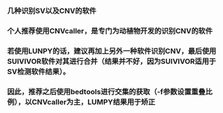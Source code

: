 ### 几种识别SV以及CNV的软件
### 个人推荐使用CNVcaller，是专门为动植物开发的识别CNV的软件
### 若使用LUNPY的话，建议再加上另外一种软件识别CNV，最后使用SUIVIVOR软件对其进行合并（结果并不好，因为SUIVIVOR适用于SV检测软件结果）。
### 因此，推荐之后使用bedtools进行交集的获取（-f参数设置重叠比例），以CNVcaller为主，LUMPY结果用于矫正
